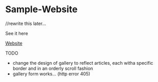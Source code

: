 # Sample-Website
//rewrite this later...

See it here

<a href="https://lujaina-e.github.io/Sample-Website/index.html">Website </a>

TODO
- change the design of gallery to reflect articles, each witha specific border and in an orderly scroll fashion
- gallery form works... (http error 405)

